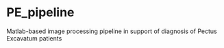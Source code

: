 # PE_pipeline
Matlab-based image processing pipeline in support of diagnosis of Pectus Excavatum patients
